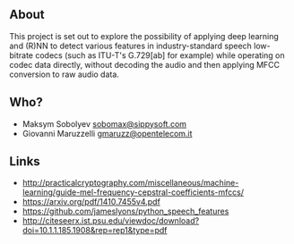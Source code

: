 ## About

This project is set out to explore the possibility of applying deep learning
and (R)NN to detect various features in industry-standard speech low-bitrate
codecs (such as ITU-T's G.729[ab] for example) while operating on codec data
directly, without decoding the audio and then applying MFCC conversion to raw
audio data.

## Who?

- Maksym Sobolyev <sobomax@sippysoft.com>
- Giovanni Maruzzelli <gmaruzz@opentelecom.it>

## Links

- http://practicalcryptography.com/miscellaneous/machine-learning/guide-mel-frequency-cepstral-coefficients-mfccs/
- https://arxiv.org/pdf/1410.7455v4.pdf
- https://github.com/jameslyons/python_speech_features
- http://citeseerx.ist.psu.edu/viewdoc/download?doi=10.1.1.185.1908&rep=rep1&type=pdf
